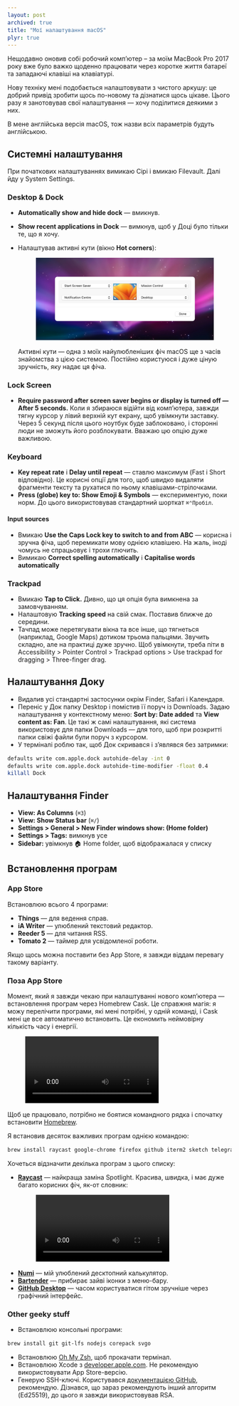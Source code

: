 ```yaml
---
layout: post
archived: true
title: "Мої налаштування macOS"
plyr: true
---
```


Нещодавно оновив собі робочий компʼютер – за моїм MacBook Pro 2017 року вже було важко щоденно працювати через коротке життя батареї та западаючі клавіші на клавіатурі.

Нову техніку мені подобається налаштовувати з чистого аркушу: це добрий привід зробити щось по-новому та дізнатися щось цікаве. Цього разу я занотовував свої налаштування — хочу поділитися деякими з них.

В мене англійська версія macOS, тож назви всіх параметрів будуть англійською.

## Системні налаштування

При початкових налаштуваннях вимикаю Сірі і вмикаю Filevault<!-- @todo: для чого -->. Далі йду у System Settings.

### Desktop & Dock
- **Automatically show and hide dock** — вмикнув.
- **Show recent applications in Dock** — вимкнув, щоб у Доці було тільки те, що я хочу.
- Налаштував активні кути (вікно **Hot corners**):
	<figure class="figure--compact">
	  <img src="/i/blog/macos-setup/corners@2x.png" alt="Налаштування">
	</figure>
	
  Активні кути — одна з моїх найулюбленіших фіч macOS ще з часів знайомства з цією системою. Постійно користуюся і дуже ціную зручність, яку надає ця фіча.
  
### Lock Screen
- **Require password after screen saver begins or display is turned off — After 5 seconds.**
  Коли я збираюся відійти від компʼютера, завжди тягну курсор у лівий верхній кут екрану, щоб увімкнути заставку. Через 5 секунд після цього ноутбук буде заблоковано, і сторонні люди не зможуть його розблокувати. Вважаю цю опцію дуже важливою.

### Keyboard
- **Key repeat rate** і **Delay until repeat** — ставлю максимум (Fast і Short відповідно). Це корисні опції для того, щоб швидко видаляти фрагменти тексту та рухатися по ньому клавішами-стрілочками.
- **Press (globe) <!-- todo: icon --> key to: Show Emoji & Symbols** — експериментую, поки норм. До цього використовував стандартний шорткат `⌘⌃Пробіл`. 

#### Input sources
- Вмикаю **Use the Caps Lock key to switch to and from ABC** — корисна і зручна фіча, щоб перемикати мову однією клавішею. На жаль, іноді чомусь не спрацьовує і трохи глючить.
- Вимикаю **Correct spelling automatically** і **Capitalise words automatically**  

### Trackpad
- Вмикаю **Tap to Click.** Дивно, що ця опція була вимкнена за замовчуванням.
- Налаштовую **Tracking speed** на свій смак. Поставив ближче до середини.
- Тачпад може перетягувати вікна та все інше, що тягнеться (наприклад, Google Maps) дотиком трьома пальцями. Звучить складно, але на практиці дуже зручно. Щоб увімкнути, треба піти в Accessibility &gt; Pointer Control &gt; Trackpad options &gt; Use trackpad for dragging &gt; Three-finger drag.

<!-- ### Sharing: - Set Local hostname -->

## Налаштування Доку
- Видалив усі стандартні застосунки окрім Finder, Safari і Календаря.
- Переніс у Док папку Desktop і помістив її поруч із Downloads. Задаю налаштування у контекстному меню: **Sort by: Date added** та **View content as: Fan**. Це такі ж самі налаштування, які система використовує для папки Downloads — для того, щоб при розкритті папки свіжі файли були поруч з курсором.
- У терміналі роблю так, щоб Док скривався і зʼявлявся без затримки:
  
```bash
defaults write com.apple.dock autohide-delay -int 0
defaults write com.apple.dock autohide-time-modifier -float 0.4
killall Dock
```

## Налаштування Finder

- **View: As Columns** (`⌘3`)
- **View: Show Status bar** (`⌘/`)
- **Settings &gt; General &gt; New Finder windows show: (Home folder)**
- **Settings &gt; Tags:** вимкнув усе
- **Sidebar:** увімкнув 🏠 Home folder, щоб відображалася у списку

## Встановлення програм

### App Store

Встановлюю всього 4 програми:
- **Things** — для ведення справ. 
- **iA Writer** — улюблений текстовий редактор.
- **Reeder 5** — для читання RSS.
- **Tomato 2** — таймер для усвідомленої роботи.

Якщо щось можна поставити без App Store, я завжди віддам перевагу такому варіанту.

### Поза App Store

Момент, який я завжди чекаю при налаштуванні нового компʼютера — встановлення програм через Homebrew Cask. Це справжня магія: я можу перелічити програми, які мені потрібні,  у одній команді, і Cask мені це все автоматично встановить. Це економить неймовірну кількість часу і енергії.

<figure>
	<video class="js-player" data-plyr-config= '{"controls": ["play-large", "play", "progress", "current-time"]}' autoplay controls loop>
	  <source src="/i/blog/macos-setup/cask.mp4" type="video/mp4" />
	</video>
</figure>

Щоб це працювало, потрібно не боятися командного рядка і спочатку встановити [Homebrew](https://brew.sh).

Я встановив десяток важливих програм однією командою:

```bash
brew install raycast google-chrome firefox github iterm2 sketch telegram visual-studio-code spotify slack zoom bartender numi imageoptim
```

Хочеться відзначити декілька програм з цього списку:
- **[Raycast](https://www.raycast.com)** — найкраща заміна Spotlight. Красива, швидка, і має дуже багато корисних фіч, як-от словник:
	<figure>
		<video class="js-player" data-plyr-config= '{"controls": ["play-large", "play", "progress", "current-time"]}' autoplay controls loop>
		  <source src="/i/blog/macos-setup/dictionary.mp4" type="video/mp4" />
		</video>
	</figure>
- **[Numi](https://numi.app)** — мій улюблений десктопний калькулятор.
- **[Bartender](https://www.macbartender.com)** — прибирає зайві іконки з меню-бару.
- **[GitHub Desktop](https://desktop.github.com)** — часом користуватися гітом зручніше через графічний інтерфейс.

### Other geeky stuff
- Встановлюю консольні програми:

```bash
brew install git git-lfs nodejs corepack svgo
```

- Встановлюю [Oh My Zsh](https://ohmyz.sh), щоб прокачати термінал.
- Встановлюю Xcode з [developer.apple.com](https://developer.apple.com/download/all/?q=xcode). Не рекомендую використовувати App Store-версію.
- Генерую SSH-ключі. Користувався [документацією GitHub](https://docs.github.com/en/authentication/connecting-to-github-with-ssh/generating-a-new-ssh-key-and-adding-it-to-the-ssh-agent), рекомендую. Дізнався, що зараз рекомендують інший алгоритм (Ed25519), до цього я завжди використовував RSA.